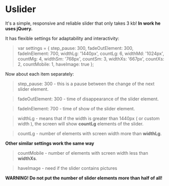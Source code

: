 # Uslider
It's a simple, responsive and reliable slider that only takes 3 kb!
**In work he uses jQuery.**

It has flexible settings for adaptability and interactivity:

>    var settings = {
>        step_pause: 300,
>        fadeOutElement: 300,
>        fadeInElement: 700,
>        widthLg: '1440px',
>        countLg: 6,
>        widthMd: '1024px',
>        countMg: 4,
>        widthSm: '768px',
>        countSm: 3,
>        widthXs: '667px',
>        countXs: 2,
>        countMobile: 1,
>        haveImage: true
>    };

Now about each item separately:

> step_pause: 300 - this is a pause between the change of the next slider element.

> fadeOutElement: 300 - time of disappearance of the slider element.

> fadeInElement: 700 - time of show of the slider element.

> widthLg - means that if the width is greater than 1440px ( or custom width ), the screen will show **countLg** elements of the slider.

> countLg - number of elements with screen width more than **widthLg**.

**Other similar settings work the same way**

> countMobile - number of elements with screen width less than **widthXs**.

> haveImage - need if the slider contains pictures

**WARNING! Do not put the number of slider elements more than half of all!**
